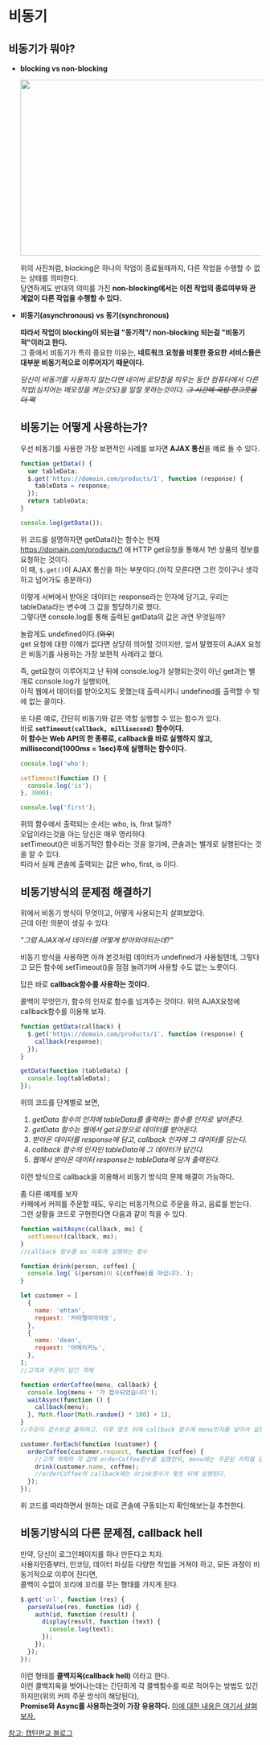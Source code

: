 # 비동기

## 비동기가 뭐야?

- **blocking vs non-blocking**

  <img src="https://user-images.githubusercontent.com/87476435/142168836-9996e831-dd80-41fa-90ef-cfd0ef1be42c.png" width="500" height="350">

  위의 사진처럼, blocking은 하나의 작업이 종료될때까지, 다른 작업을 수행할 수 없는 상태를 의미한다.<br>
  당연하게도 반대의 의미를 가진 **non-blocking에서는 이전 작업의 종료여부와 관계없이 다른 작업을 수행할 수 있다.**

- **비동기(asynchronous) vs 동기(synchronous)**

  **따라서 작업이 blocking이 되는걸 "동기적"/ non-blocking 되는걸 "비동기적"이라고 한다.**<br>
  그 중에서 비동기가 특히 중요한 이유는, **네트워크 요청을 비롯한 중요한 서비스들은 대부분 비동기적으로 이루어지기 때문이다.**

  _당신이 비동기를 사용하지 않는다면 네이버 로딩창을 띄우는 동안 컴퓨터에서 다른 작업(심지어는 메모장을 켜는것도)을 일절 못하는것이다. ~~그 시간에 국밥 한그릇을 더 먹~~_

  ## 비동기는 어떻게 사용하는가?

  우선 비동기를 사용한 가장 보편적인 사례를 보자면 **AJAX 통신**을 예로 들 수 있다.

  ```jsx
  function getData() {
    var tableData;
    $.get('https://domain.com/products/1', function (response) {
      tableData = response;
    });
    return tableData;
  }

  console.log(getData());
  ```

  위 코드를 설명하자면 getData라는 함수는 현재 https://domain.com/products/1 에 HTTP get요청을 통해서 1번 상품의 정보를 요청하는 것이다.
  <br>이 때, `$.get()`이 AJAX 통신을 하는 부분이다.(아직 모른다면 그런 것이구나 생각하고 넘어가도 충분하다)<br>

  이렇게 서버에서 받아온 데이터는 response라는 인자에 담기고, 우리는 tableData라는 변수에 그 값을 할당하기로 했다.<br>
  그렇다면 console.log를 통해 출력된 getData의 값은 과연 무엇일까?

  놀랍게도 undefined이다.(~~와우~~)<br>
  get 요청에 대한 이해가 없다면 상당히 의아할 것이지만, 앞서 말했듯이 AJAX 요청은 비동기를 사용하는 가장 보편적 사례라고 했다.

  즉, get요청이 이루어지고 난 뒤에 console.log가 실행되는것이 아닌 get과는 별개로 console.log가 실행되어,<br>
  아직 웹에서 데이터를 받아오지도 못했는데 출력시키니 undefined를 출력할 수 밖에 없는 꼴이다.

  또 다른 예로, 간단히 비동기와 같은 역할 실행할 수 있는 함수가 있다.<br>
  바로 **`setTimeout(callback, millisecond)` 함수이다.<br>
  이 함수는 Web API의 한 종류로, callback을 바로 실행하지 않고, millisecond(1000ms = 1sec)후에 실행하는 함수이다.**

  ```jsx
  console.log('who');

  setTimeout(function () {
    console.log('is');
  }, 3000);

  console.log('first');
  ```

  위의 함수에서 출력되는 순서는 who, is, first 일까?<br>
  오답이라는것을 아는 당신은 매우 영리하다.<br>
  setTimeout()은 비동기적인 함수라는 것을 알기에, 콘솔과는 별개로 실행된다는 것을 알 수 있다.<br>
  따라서 실제 콘솔에 출력되는 값은 who, first, is 이다.

  ## 비동기방식의 문제점 해결하기

  위에서 비동기 방식이 무엇이고, 어떻게 사용되는지 살펴보았다.<br>
  근데 이런 의문이 생길 수 있다.<br>

  _"그럼 AJAX에서 데이터를 어떻게 받아와야되는데?"_<br>

  비동기 방식을 사용하면 아까 본것처럼 데이터가 undefined가 사용될텐데, 그렇다고 모든 함수에 setTimeout()을 점점 늘려가며 사용할 수도 없는 노릇이다.

  답은 바로 **callback함수를 사용하는 것이다.**

  콜백이 무엇인가, 함수의 인자로 함수를 넘겨주는 것이다. 위의 AJAX요청에 callback함수를 이용해 보자.

  ```jsx
  function getData(callback) {
    $.get('https://domain.com/products/1', function (response) {
      callback(response);
    });
  }

  getData(function (tableData) {
    console.log(tableData);
  });
  ```

  위의 코드를 단계별로 보면,

  1. _getData 함수의 인자에 tableData를 출력하는 함수를 인자로 넣어준다._
  2. _getData 함수는 웹에서 get요청으로 데이터를 받아온다._
  3. _받아온 데이터를 response에 담고, callback 인자에 그 데이터를 담는다._
  4. _callback 함수의 인자인 tableData에 그 데이터가 담긴다._
  5. _웹에서 받아온 데이터 response는 tableData에 담겨 출력된다._

  이런 방식으로 callback을 이용해서 비동기 방식의 문제 해결이 가능하다.

  좀 다른 예제를 보자<br>
  카페에서 커피를 주문할 때도, 우리는 비동기적으로 주문을 하고, 음료를 받는다. <br>
  그런 상황을 코드로 구현한다면 다음과 같이 적을 수 있다.

  ```jsx
  function waitAsync(callback, ms) {
    setTimeout(callback, ms);
  }
  //callback 함수를 ms 이후에 실행하는 함수

  function drink(person, coffee) {
    console.log(`${person}이 ${coffee}를 마십니다.`);
  }

  let customer = [
    {
      name: 'ehtan',
      request: '카라멜마끼야또',
    },
    {
      name: 'dean',
      request: '아메리카노',
    },
  ];
  //고객과 주문이 담긴 객체

  function orderCoffee(menu, callback) {
    console.log(menu + '가 접수되었습니다');
    waitAsync(function () {
      callback(menu);
    }, Math.floor(Math.random() * 100) + 1);
  }
  //주문이 접수된걸 출력하고, 이후 몇초 뒤에 callback 함수에 menu인자를 넣어서 실행

  customer.forEach(function (customer) {
    orderCoffee(customer.request, function (coffee) {
      //고객 객체의 각 값에 orderCoffee함수를 실행한뒤, menu에는 주문된 커피를 담는다
      drink(customer.name, coffee);
      //orderCoffee의 callback에는 drink함수가 몇초 뒤에 실행된다.
    });
  });
  ```

  위 코드를 따라하면서 원하는 대로 콘솔에 구동되는지 확인해보는걸 추천한다.

  ## 비동기방식의 다른 문제점, callback hell

  만약, 당신이 로그인페이지를 하나 만든다고 치자.<br>
  사용자인증부터, 인코딩, 데이터 파싱등 다양한 작업을 거쳐야 하고, 모든 과정이 비동기적으로 이루어 진다면,<br>
  콜백이 수없이 꼬리에 꼬리를 무는 형태를 가지게 된다.

  ```jsx
  $.get('url', function (res) {
    parseValue(res, function (id) {
      auth(id, function (result) {
        display(result, function (text) {
          console.log(text);
        });
      });
    });
  });
  ```

  이런 형태를 **콜백지옥(callback hell)** 이라고 한다.<br>
  이런 콜백지옥을 벗어나는데는 간단하게 각 콜백함수를 따로 적어두는 방법도 있긴하지만(위의 커피 주문 방식이 해당된다),<br>
  **Promise와 Async를 사용하는것이 가장 유용하다.**
  [이에 대한 내용은 여기서 살펴보자.]()

[참고: 캡틴판교 블로그](https://joshua1988.github.io/web-development/javascript/javascript-asynchronous-operation/)
